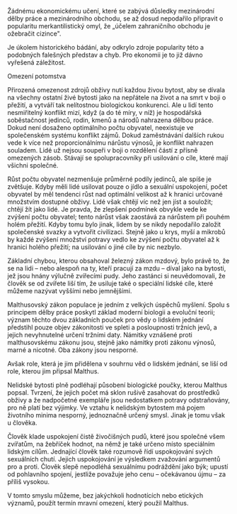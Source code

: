 Žádnému ekonomickému učení, které se zabývá důsledky mezinárodní dělby práce a mezinárodního obchodu, se až dosud nepodařilo připravit o popularitu merkantilistický omyl, že „účelem zahraničního obchodu je ožebračit cizince".

Je úkolem historického bádání, aby odkrylo zdroje popularity této a podobných falešných představ a chyb. Pro ekonomii je to již dávno vyřešená záležitost.

Omezení potomstva

Přirozená omezenost zdrojů obživy nutí každou živou bytost, aby se dívala na všechny ostatní živé bytosti jako na nepřátele na život a na smrt v boji o přežití, a vytváří tak nelítostnou biologickou konkurenci. Ale u lidí tento nesmiřitelný konflikt mizí, když (a do té míry, v níž) je hospodářská soběstačnost jedinců, rodin, kmenů a národů nahrazena dělbou práce. Dokud není dosaženo optimálního počtu obyvatel, neexistuje ve společenském systému konflikt zájmů. Dokud zaměstnávání dalších rukou vede k více než proporcionálnímu nárůstu výnosů, je konflikt nahrazen souladem. Lidé už nejsou soupeři v boji o rozdělení částí z přísně omezených zásob. Stávají se spolupracovníky při usilování o cíle, které mají všichni společné.

Růst počtu obyvatel nezmenšuje průměrné podíly jedinců, ale spíše je zvětšuje. Kdyby měli lidé usilovat pouze o jídlo a sexuální uspokojení, počet obyvatel by měl tendenci růst nad optimální velikost až k hranici určované množstvím dostupné obživy. Lidé však chtějí víc než jen jíst a souložit; chtějí žít jako lidé. Je pravda, že zlepšení podmínek obvykle vede ke zvýšení počtu obyvatel; tento nárůst však zaostává za nárůstem při pouhém holém přežití. Kdyby tomu bylo jinak, lidem by se nikdy nepodařilo založit společenské svazky a vytvořit civilizaci. Stejně jako u krys, myší a mikrobů by každé zvýšení množství potravy vedlo ke zvýšení počtu obyvatel až k hranici holého přežití; na usilování o jiné cíle by nic nezbylo.

Základní chybou, kterou obsahoval železný zákon mzdový, bylo právě to, že se na lidi – nebo alespoň na ty, kteří pracují za mzdu – díval jako na bytosti, jež jsou hnány výlučně zvířecími pudy. Jeho zastánci si neuvědomovali, že člověk se od zvířete liší tím, že usiluje také o speciální lidské cíle, které můžeme nazývat vyššími nebo jemnějšími.

Malthusovský zákon populace je jedním z velkých úspěchů myšlení. Spolu s principem dělby práce poskytl základ moderní biologii a evoluční teorii; význam těchto dvou základních pouček pro vědy o lidském jednání předstihl pouze objev zákonitosti ve spleti a posloupnosti tržních jevů, a jejich nevyhnutelné určení tržními daty. Námitky vznášené proti malthusovskému zákonu jsou, stejně jako námitky proti zákonu výnosů, marné a nicotné. Oba zákony jsou nesporné.

Avšak role, která je jim přidělena v souhrnu věd o lidském jednání, se liší od role, kterou jim připsal Malthus.

Nelidské bytosti plně podléhají působení biologické poučky, kterou Malthus popsal. Tvrzení, že jejich počet má sklon rušivě zasahovat do prostředků obživy a že nadpočetné exempláře jsou nedostatkem potravy odstraňovány, pro ně platí bez výjimky. Ve vztahu k nelidským bytostem má pojem životního minima nesporný, jednoznačně určený smysl. Jinak je tomu však u člověka.

Člověk klade uspokojení čistě živočišných pudů, které jsou společné všem zvířatům, na žebříček hodnot, na němž je také určeno místo speciálním lidským cílům. Jednající člověk také rozumově řídí uspokojování svých sexuálních chutí. Jejich uspokojování je výsledkem zvažování argumentů pro a proti. Člověk slepě nepodléhá sexuálnímu podráždění jako býk; upustí od pohlavního spojení, jestliže považuje jeho cenu – očekávanou újmu – za příliš vysokou.

V tomto smyslu můžeme, bez jakýchkoli hodnotících nebo etických významů, použít termín mravní omezení, který použil Malthus.